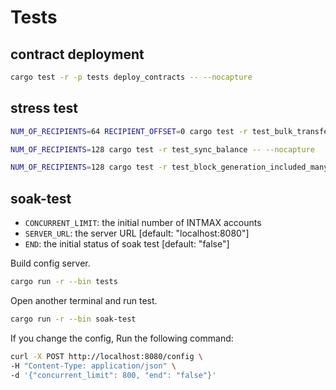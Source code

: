 # Tests

## contract deployment

```sh
cargo test -r -p tests deploy_contracts -- --nocapture
```

## stress test

```sh
NUM_OF_RECIPIENTS=64 RECIPIENT_OFFSET=0 cargo test -r test_bulk_transfers -- --nocapture
```

```sh
NUM_OF_RECIPIENTS=128 cargo test -r test_sync_balance -- --nocapture
```

```sh
NUM_OF_RECIPIENTS=128 cargo test -r test_block_generation_included_many_senders -- --nocapture
```

## soak-test

- `CONCURRENT_LIMIT`: the initial number of INTMAX accounts
- `SERVER_URL`: the server URL [default: "localhost:8080"]
- `END`: the initial status of soak test [default: "false"]

Build config server.

```sh
cargo run -r --bin tests
```

Open another terminal and run test.

```sh
cargo run -r --bin soak-test
```

If you change the config, Run the following command:

```sh
curl -X POST http://localhost:8080/config \
-H "Content-Type: application/json" \
-d '{"concurrent_limit": 800, "end": "false"}'
```
